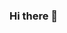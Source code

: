 ### Hi there 👋

<!--
**MariSalas23/MariSalas23** is a ✨ _special_ ✨ repository because its `README.md` (this file) appears on your GitHub profile.

Here are some ideas to get you started:

- 🔭 I’m currently studying
- 🌱 I’m currently learning web development
- 📫 How to reach me: marianasalgu@unisabana.edu.co
- ⚡ Fun fact: I like to draw and I have seven dogs
-->
